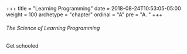 +++
title = "Learning Programming"
date = 2018-08-24T10:53:05-05:00
weight = 100
archetype = "chapter"
ordinal = "A"
pre = "A. "
+++

###### The Science of Learning Programming

Get schooled